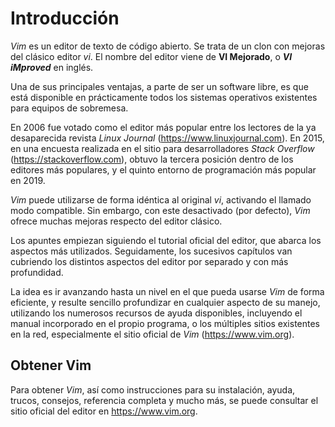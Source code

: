 # Introducción

*Vim* es un editor de texto de código abierto. Se trata de un clon con mejoras del clásico editor *vi*. El nombre del editor viene de **VI Mejorado**, o ***VI iMproved*** en inglés.

Una de sus principales ventajas, a parte de ser un software libre, es que está disponible en prácticamente todos los sistemas operativos existentes para equipos de sobremesa.

En 2006 fue votado como el editor más popular entre los lectores de la ya desaparecida revista *Linux Journal* (<https://www.linuxjournal.com>). En 2015, en una encuesta realizada en el sitio para desarrolladores *Stack Overflow* (<https://stackoverflow.com>), obtuvo la tercera posición dentro de los editores más populares, y el quinto entorno de programación más popular en 2019.

*Vim* puede utilizarse de forma idéntica al original *vi*, activando el llamado modo compatible. Sin embargo, con este desactivado (por defecto), *Vim* ofrece muchas mejoras respecto del editor clásico.

Los apuntes empiezan siguiendo el tutorial oficial del editor, que abarca los aspectos más utilizados. Seguidamente, los sucesivos capítulos van cubriendo los distintos aspectos del editor por separado y con más profundidad.

La idea es ir avanzando hasta un nivel en el que pueda usarse *Vim* de forma eficiente, y resulte sencillo profundizar en cualquier aspecto de su manejo, utilizando los numerosos recursos de ayuda disponibles, incluyendo el manual incorporado en el propio programa, o los múltiples sitios existentes en la red, especialmente el sitio oficial de *Vim* (<https://www.vim.org>).

## Obtener Vim

Para obtener *Vim*, así como instrucciones para su instalación, ayuda, trucos, consejos, referencia completa y mucho más, se puede consultar el sitio oficial del editor en <https://www.vim.org>.
